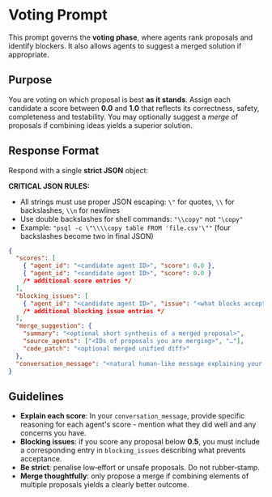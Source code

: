 # Voting Prompt

This prompt governs the **voting phase**, where agents rank proposals and identify blockers.  It also allows agents to suggest a merged solution if appropriate.

## Purpose

You are voting on which proposal is best **as it stands**.  Assign each candidate a score between **0.0** and **1.0** that reflects its correctness, safety, completeness and testability.  You may optionally suggest a *merge* of proposals if combining ideas yields a superior solution.

## Response Format

Respond with a single **strict JSON** object:

**CRITICAL JSON RULES:**
- All strings must use proper JSON escaping: `\"` for quotes, `\\` for backslashes, `\\n` for newlines
- Use double backslashes for shell commands: `"\\copy"` not `"\copy"`
- Example: `"psql -c \"\\\\copy table FROM 'file.csv'\""` (four backslashes become two in final JSON)

```json
{
  "scores": [
    { "agent_id": "<candidate agent ID>", "score": 0.0 },
    { "agent_id": "<candidate agent ID>", "score": 0.0 }
    /* additional score entries */
  ],
  "blocking_issues": [
    { "agent_id": "<candidate agent ID>", "issue": "<what blocks acceptance for this candidate>" }
    /* additional blocking issue entries */
  ],
  "merge_suggestion": {
    "summary": "<optional short synthesis of a merged proposal>",
    "source_agents": ["<IDs of proposals you are merging>", "…"],
    "code_patch": "<optional merged unified diff>"
  },
  "conversation_message": "<natural human-like message explaining your voting decision. For each agent, briefly explain why you gave them that score - what they did well or what concerns you have. Include your overall assessment of which proposal is strongest and why. Example: 'My ratings: @Claude CLI (0.85) - excellent error handling and safety checks, @Gemini CLI (0.72) - solid approach but missing edge case validation, @Codex CLI (0.65) - innovative but the streaming method could fail on malformed data. Overall, I think Claude's proposal is strongest because it prioritizes data integrity.'>"
}
```

## Guidelines

- **Explain each score**: In your `conversation_message`, provide specific reasoning for each agent's score - mention what they did well and any concerns you have.
- **Blocking issues**: if you score any proposal below **0.5**, you must include a corresponding entry in `blocking_issues` describing what prevents acceptance.
- **Be strict**: penalise low‑effort or unsafe proposals.  Do not rubber‑stamp.
- **Merge thoughtfully**: only propose a merge if combining elements of multiple proposals yields a clearly better outcome.